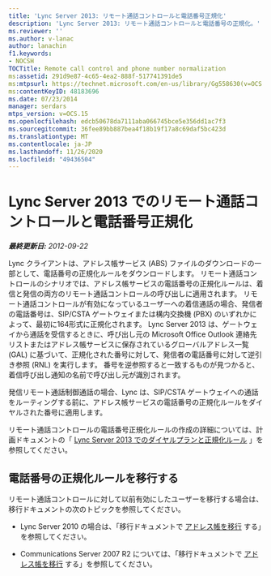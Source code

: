 ```yaml
---
title: 'Lync Server 2013: リモート通話コントロールと電話番号正規化'
description: 'Lync Server 2013: リモート通話コントロールと電話番号の正規化。'
ms.reviewer: ''
ms.author: v-lanac
author: lanachin
f1.keywords:
- NOCSH
TOCTitle: Remote call control and phone number normalization
ms:assetid: 291d9e87-4c65-4ea2-888f-517741391de5
ms:mtpsurl: https://technet.microsoft.com/en-us/library/Gg558630(v=OCS.15)
ms:contentKeyID: 48183696
ms.date: 07/23/2014
manager: serdars
mtps_version: v=OCS.15
ms.openlocfilehash: edcb50678da7111aba066745bce5e356dd1ac7f3
ms.sourcegitcommit: 36fee89bb887bea4f18b19f17a8c69daf5bc423d
ms.translationtype: MT
ms.contentlocale: ja-JP
ms.lasthandoff: 11/26/2020
ms.locfileid: "49436504"
---
```

# <a name="remote-call-control-and-phone-number-normalization-in-lync-server-2013"></a>Lync Server 2013 でのリモート通話コントロールと電話番号正規化

<div data-xmlns="http://www.w3.org/1999/xhtml">

<div class="topic" data-xmlns="http://www.w3.org/1999/xhtml" data-msxsl="urn:schemas-microsoft-com:xslt" data-cs="https://msdn.microsoft.com/">

<div data-asp="https://msdn2.microsoft.com/asp">



</div>

<div id="mainSection">

<div id="mainBody">

<span> </span>

_**最終更新日:** 2012-09-22_

Lync クライアントは、アドレス帳サービス (ABS) ファイルのダウンロードの一部として、電話番号の正規化ルールをダウンロードします。 リモート通話コントロールのシナリオでは、アドレス帳サービスの電話番号の正規化ルールは、着信と発信の両方のリモート通話コントロールの呼び出しに適用されます。 リモート通話コントロールが有効になっているユーザーへの着信通話の場合、発信者の電話番号は、SIP/CSTA ゲートウェイまたは構内交換機 (PBX) のいずれかによって、最初に164形式に正規化されます。 Lync Server 2013 は、ゲートウェイから通話を受信するときに、呼び出し元の Microsoft Office Outlook 連絡先リストまたはアドレス帳サービスに保存されているグローバルアドレス一覧 (GAL) に基づいて、正規化された番号に対して、発信者の電話番号に対して逆引き参照 (RNL) を実行します。 番号を逆参照すると一致するものが見つかると、着信呼び出し通知の名前で呼び出し元が識別されます。

発信リモート通話制御通話の場合、Lync は、SIP/CSTA ゲートウェイへの通話をルーティングする前に、アドレス帳サービスの電話番号の正規化ルールをダイヤルされた番号に適用します。

リモート通話コントロールの電話番号正規化ルールの作成の詳細については、計画ドキュメントの「 [Lync Server 2013 でのダイヤルプランと正規化ルール](lync-server-2013-dial-plans-and-normalization-rules.md) 」を参照してください。

<div>

## <a name="migrating-phone-number-normalization-rules"></a>電話番号の正規化ルールを移行する

リモート通話コントロールに対して以前有効にしたユーザーを移行する場合は、移行ドキュメントの次のトピックを参照してください。

  - Lync Server 2010 の場合は、「移行ドキュメントで [アドレス帳を移行](migrate-address-book.md) する」を参照してください。

  - Communications Server 2007 R2 については、「移行ドキュメントで [アドレス帳を移行](migrate-address-book.md) する」を参照してください。

</div>

</div>

<span> </span>

</div>

</div>

</div>

